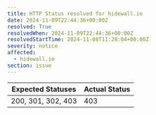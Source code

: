 ```yaml
---
title: HTTP Status resolved for hidewall.io
date: 2024-11-09T22:44:36+00:00Z
resolved: True
resolvedWhen: 2024-11-09T22:44:36+00:00Z
resolvedStartTime: 2024-11-08T11:28:04+00:00Z
severity: notice
affected:
  - hidewall.io
section: issue
---
```


| Expected Statuses | Actual Status  |
|-------------------|----------------|
| 200, 301, 302, 403 | 403 |
